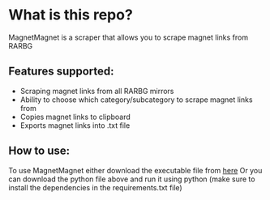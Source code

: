 # What is this repo?
MagnetMagnet is a scraper that allows you to scrape magnet links from RARBG

## Features supported:
- Scraping magnet links from all RARBG mirrors
- Ability to choose which category/subcategory to scrape magnet links from
- Copies magnet links to clipboard
- Exports magnet links into .txt file

## How to use:
To use MagnetMagnet either download the executable file from [here](https://github.com/eliasbenb/MagnetMagnet/releases)
Or you can download the python file above and run it using python (make sure to install the dependencies in the requirements.txt file)
